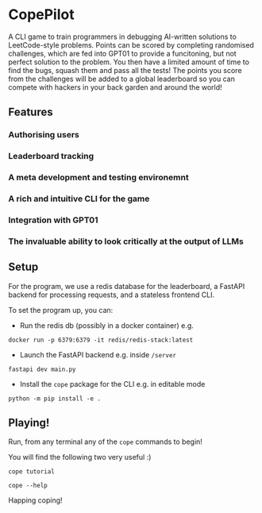 # CopePilot

A CLI game to train programmers in debugging AI-written solutions to LeetCode-style problems.
Points can be scored by completing randomised challenges, which are fed into GPT01 to provide a funcitoning, but not perfect solution to the problem. You then have a limited amount of time to find the bugs, squash them and pass all the tests! The points you score from the challenges will be added to a global leaderboard so you can compete with hackers in your back garden and around the world!

## Features

### Authorising users

### Leaderboard tracking

### A meta development and testing environemnt

### A rich and intuitive CLI for the game

### Integration with GPT01

### The invaluable ability to look critically at the output of LLMs

## Setup

For the program, we use a redis database for the leaderboard, a FastAPI backend for processing requests, and a stateless frontend CLI.

To set the program up, you can:

- Run the redis db (possibly in a docker container)
  e.g.

```
docker run -p 6379:6379 -it redis/redis-stack:latest
```

- Launch the FastAPI backend
  e.g. inside `/server`

```
fastapi dev main.py
```

- Install the `cope` package for the CLI
  e.g. in editable mode

```
python -m pip install -e .
```

## Playing!

Run, from any terminal any of the `cope` commands to begin!

You will find the following two very useful :)

```
cope tutorial
```

```
cope --help
```

Happing coping!
